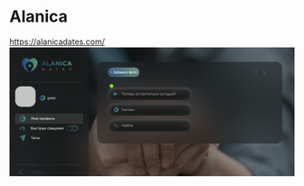 # Alanica
https://alanicadates.com/
![alt text](./assets/readme/Снимок%20экрана%202021-12-14%20041930.png "Описание будет тут")
